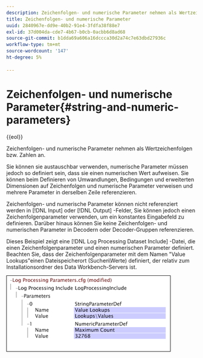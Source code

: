 ```yaml
---
description: Zeichenfolgen- und numerische Parameter nehmen als Wertzeichenfolgen bzw. Zahlen an.
title: Zeichenfolgen- und numerische Parameter
uuid: 2840967e-dd9e-40b2-91e4-3fdfa38f88e7
exl-id: 37d004da-cde7-4b67-b0cb-0acbb6d8ad68
source-git-commit: b1dda69a606a16dccca30d2a74c7e63dbd27936c
workflow-type: tm+mt
source-wordcount: '147'
ht-degree: 5%

---
```


# Zeichenfolgen- und numerische Parameter{#string-and-numeric-parameters}

{{eol}}

Zeichenfolgen- und numerische Parameter nehmen als Wertzeichenfolgen bzw. Zahlen an.

Sie können sie austauschbar verwenden, numerische Parameter müssen jedoch so definiert sein, dass sie einen numerischen Wert aufweisen. Sie können beim Definieren von Umwandlungen, Bedingungen und erweiterten Dimensionen auf Zeichenfolgen und numerische Parameter verweisen und mehrere Parameter in derselben Zeile referenzieren.

Zeichenfolgen- und numerische Parameter können nicht referenziert werden in [!DNL Input] oder [!DNL Output] -Felder, Sie können jedoch einen Zeichenfolgenparameter verwenden, um ein konstantes Eingabefeld zu definieren. Darüber hinaus können Sie keine Zeichenfolgen- und numerischen Parameter in Decodern oder Decoder-Gruppen referenzieren.

Dieses Beispiel zeigt eine [!DNL Log Processing Dataset Include] -Datei, die einen Zeichenfolgenparameter und einen numerischen Parameter definiert. Beachten Sie, dass der Zeichenfolgenparameter mit dem Namen &quot;Value Lookups&quot;einen Dateispeicherort (Suchen\Werte) definiert, der relativ zum Installationsordner des Data Workbench-Servers ist.

![](assets/cfg_Parameters_StringNumeric.png)
